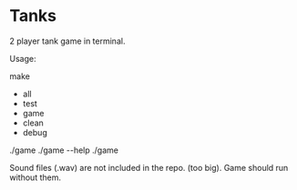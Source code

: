 # Tanks
2 player tank game in terminal.

Usage:

make
  - all
  - test
  - game
  - clean
  - debug

./game
./game --help
./game <args found in help>

Sound files (.wav) are not included in the repo. (too big). Game should run without them.
